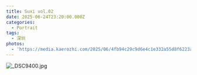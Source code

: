 ```yaml
---
title: Suxi vol.02
date: 2025-06-24T23:20:00.000Z
categories:
  - Portrait
tags:
  - 深圳
photos:
  - 'https://media.kaerozhi.com/2025/06/4fb94c29c9d6e4c1e332a55d8f6223a2.jpg'
---
```

![_DSC9400.jpg](https://media.kaerozhi.com/2025/06/4fb94c29c9d6e4c1e332a55d8f6223a2.jpg)
